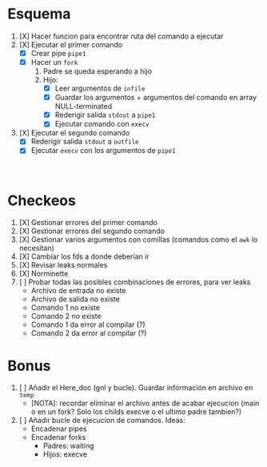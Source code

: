 # Esquema
1. [X] Hacer funcion para encontrar ruta del comando a ejecutar
2. [X] Ejecutar el primer comando
	- [X] Crear pipe `pipe1`
	- [X] Hacer un `fork`
		1. Padre se queda esperando a hijo
		2. Hijo:
			- [X] Leer argumentos de `infile`
			- [X] Guardar los argumentos + argumentos del comando en array NULL-terminated
			- [X] Rederigir salida `stdout` a `pipe1` 
			- [X] Ejecutar comando con `execv`

3. [X] Ejecutar el segundo comando
	- [X] Rederigir salida `stdout` a `outfile`
	- [X] Ejecutar `execv` con los argumentos de `pipe1`
<br><br><br>

# Checkeos
1. [X] Gestionar errores del primer comando
2. [X] Gestionar errores del segundo comando
3. [X] Gestionar varios argumentos con comillas (comandos como el `awk` lo necesitan)
4. [X] Cambiar los fds a donde deberían ir
5. [X] Revisar leaks normales 
6. [X] Norminette
7. [ ] Probar todas las posibles combinaciones de errores, para ver leaks
	- Archivo de entrada no existe
	- Archivo de salida no existe
	- Comando 1 no existe
	- Comando 2 no existe
	- Comando 1 da error al compilar (?)
	- Comando 2 da error al compilar (?)
# Bonus
1. [ ] Añadir el Here\_doc (gnl y bucle). Guardar información en archivo en `temp`
	- [NOTA]: recordar eliminar el archivo antes de acabar ejecucion (main o en un fork? Solo los childs execve o el ultimo padre tambien?)
2. [ ] Añadir bucle de ejecucion de comandos. Ideas:
	- Encadenar pipes
	- Encadenar forks
		- Padres: waiting
		- Hijos: execve
